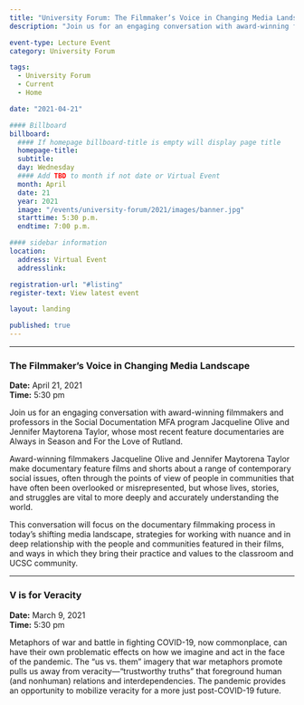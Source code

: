 ```yaml
---
title: "University Forum: The Filmmaker’s Voice in Changing Media Landscape"
description: "Join us for an engaging conversation with award-winning filmmakers and professors in the Social Documentation MFA program Jacqueline Olive and Jennifer Maytorena Taylor, whose most recent feature documentaries are Always in Season and For the Love of Rutland."

event-type: Lecture Event
category: University Forum

tags:
  - University Forum
  - Current
  - Home

date: "2021-04-21"

#### Billboard
billboard:
  #### If homepage billboard-title is empty will display page title
  homepage-title: 
  subtitle:
  day: Wednesday
  #### Add TBD to month if not date or Virtual Event
  month: April
  date: 21
  year: 2021
  image: "/events/university-forum/2021/images/banner.jpg"
  starttime: 5:30 p.m.
  endtime: 7:00 p.m.

#### sidebar information
location:
  address: Virtual Event
  addresslink: 

registration-url: "#listing"
register-text: View latest event

layout: landing

published: true
---
```


<a name="listing"></a> 

---

### The Filmmaker’s Voice in Changing Media Landscape

**Date:** April 21, 2021<br/>
**Time:** 5:30 pm

Join us for an engaging conversation with award-winning filmmakers and professors in the Social Documentation MFA program Jacqueline Olive and Jennifer Maytorena Taylor, whose most recent feature documentaries are Always in Season and For the Love of Rutland.  

Award-winning filmmakers Jacqueline Olive and Jennifer Maytorena Taylor make documentary feature films and shorts about a range of contemporary social issues, often through the points of view of people in communities that have often been overlooked or misrepresented, but whose lives, stories, and struggles are vital to more deeply and accurately understanding the world.

This conversation will focus on the documentary filmmaking process in today’s shifting media landscape, strategies for working with nuance and in deep relationship with the people and communities featured in their films, and ways in which they bring their practice and values to the classroom and UCSC community.

<!--{: .button .primary .small}
[Register for Virtual Event](https://ucsc.zoom.us/webinar/register/WN_D5Y36rceTaG2vhKH2hGXIg)-->

---

### V is for Veracity

**Date:** March 9, 2021<br/>
**Time:** 5:30 pm

Metaphors of war and battle in fighting COVID-19, now commonplace, can have their own problematic effects on how we imagine and act in the face of the pandemic. The “us vs. them” imagery that war metaphors promote pulls us away from veracity—“trustworthy truths” that foreground human (and nonhuman) relations and interdependencies. The pandemic provides an opportunity to mobilize veracity for a more just post-COVID-19 future.
